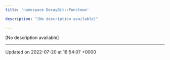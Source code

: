 ```yaml
---
title: 'namespace DecayBit::Functown'

description: "[No description available]"

---
```







[No description available]






-------------------------------

Updated on 2022-07-20 at 16:54:07 +0000